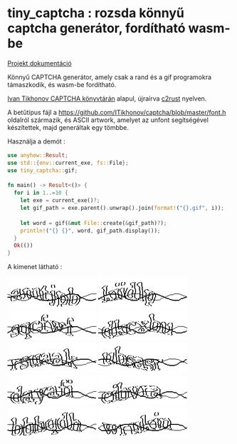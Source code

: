 # tiny_captcha : rozsda könnyű captcha generátor, fordítható wasm-be

[Projekt dokumentáció](https://docs.rs/tiny_captcha)

Könnyű CAPTCHA generátor, amely csak a rand és a gif programokra támaszkodik, és wasm-be fordítható.

[Ivan Tikhonov CAPTCHA könyvtárán](http://brokestream.com/captcha.html) alapul, újraírva [c2rust](https://c2rust.com) nyelven.

A betűtípus fájl a https://github.com/ITikhonov/captcha/blob/master/font.h oldalról származik, és ASCII artwork, amelyet az unfont segítségével készítettek, majd generáltak egy tömbbe.

Használja a demót :

```rust
use anyhow::Result;
use std::{env::current_exe, fs::File};
use tiny_captcha::gif;

fn main() -> Result<()> {
  for i in 1..=10 {
    let exe = current_exe()?;
    let gif_path = exe.parent().unwrap().join(format!("{}.gif", i));

    let word = gif(&mut File::create(&gif_path)?);
    println!("{} {}", word, gif_path.display());
  }
  Ok(())
}
```

A kimenet látható :

![](https://raw.githubusercontent.com/rmw-link/tiny_captcha/master/gif/1.gif) ![](https://raw.githubusercontent.com/rmw-link/tiny_captcha/master/gif/2.gif) ![](https://raw.githubusercontent.com/rmw-link/tiny_captcha/master/gif/3.gif) ![](https://raw.githubusercontent.com/rmw-link/tiny_captcha/master/gif/4.gif) ![](https://raw.githubusercontent.com/rmw-link/tiny_captcha/master/gif/5.gif) ![](https://raw.githubusercontent.com/rmw-link/tiny_captcha/master/gif/6.gif) ![](https://raw.githubusercontent.com/rmw-link/tiny_captcha/master/gif/7.gif) ![](https://raw.githubusercontent.com/rmw-link/tiny_captcha/master/gif/8.gif) ![](https://raw.githubusercontent.com/rmw-link/tiny_captcha/master/gif/9.gif) ![](https://raw.githubusercontent.com/rmw-link/tiny_captcha/master/gif/10.gif)